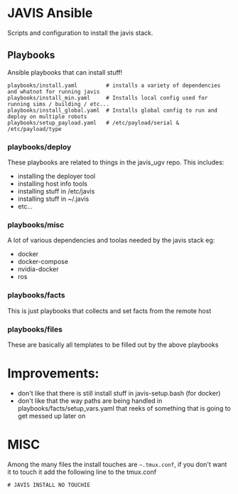 # JAVIS Ansible
Scripts and configuration to install the javis stack.

## Playbooks
Ansible playbooks that can install stuff!
```
playbooks/install.yaml         # installs a variety of dependencies and whatnot for running javis
playbooks/install_min.yaml     # Installs local config used for running sims / building / etc...
playbooks/install_global.yaml  # Installs global config to run and deploy on multiple robots
playbooks/setup_payload.yaml   # /etc/payload/serial & /etc/payload/type
```

### playbooks/deploy
These playbooks are related to things in the javis_ugv repo.
This includes:
- installing the deployer tool
- installing host info tools
- installing stuff in /etc/javis
- installing stuff in ~/.javis
- etc...

### playbooks/misc
A lot of various dependencies and toolas needed by the javis stack eg:
- docker
- docker-compose
- nvidia-docker
- ros

### playbooks/facts
This is just playbooks that collects and set facts from the remote host

### playbooks/files
These are basically all templates to be filled out by the above playbooks


# Improvements:
- don't like that there is still install stuff in javis-setup.bash (for docker)
- don't like that the way paths are being handled in playbooks/facts/setup_vars.yaml
    that reeks of something that is going to get messed up later on

# MISC
Among the many files the install touches are `~.tmux.conf`, if you don't want it to touch it add the following line to the tmux.conf
```
# JAVIS INSTALL NO TOUCHIE
```
